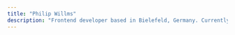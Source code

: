 ```yaml
---
title: "Philip Willms"
description: "Frontend developer based in Bielefeld, Germany. Currently working at narando."
---
```

